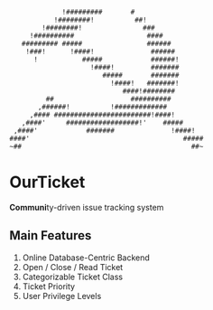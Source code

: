                  !#########       #
               !########!          ##!
            !########!               ###
         !##########                  ####
       ######### #####                ######
        !###!      !####!              ######
          !           #####            ######!
                        !####!         #######
                           #####       #######
                             !####!   #######!
                                ####!########
             ##                   ##########
           ,######!          !#############
         ,#### ########################!####!
       ,####'     ##################!'    #####
     ,####'            #######              !####!
    ####'                                      #####
    ~##                                          ##~

# OurTicket
**Communi**ty-driven issue tracking system

## Main Features

1. Online Database-Centric Backend
2. Open / Close / Read Ticket
3. Categorizable Ticket Class
4. Ticket Priority
5. User Privilege Levels
